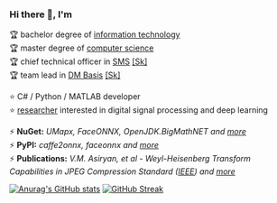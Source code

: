 ### Hi there 👋, I'm

🏆 bachelor degree of [information technology](https://mtuci.ru/?lang=en)  
🏆 master degree of [computer science](https://en.misis.ru/)  
🏆 chief technical officer in [SMS](https://smartmealservice.com/en/home-2) [[Sk]](https://sk.ru/)  
🏆 team lead in [DM Basis](https://www.basisauto.ru/) [[Sk]](https://sk.ru/)  

⭐ C# / Python / MATLAB developer  
⭐ [researcher](https://www.researchgate.net/profile/Valery_Asiryan) interested in digital signal processing and deep learning  

⚡ **NuGet:** *UMapx, FaceONNX, OpenJDK.BigMathNET and [more](https://www.nuget.org/profiles/asiryan)*  
⚡ **PyPI:** *caffe2onnx, faceonnx and [more](https://pypi.org/user/asiryan/)*  
⚡ **Publications:** *V.M. Asiryan, et al - Weyl-Heisenberg Transform Capabilities in JPEG Compression Standard ([IEEE](https://ieeexplore.ieee.org/document/9455005)) and [more](Publications)*  

[![Anurag's GitHub stats](https://github-readme-stats.vercel.app/api?username=asiryan)](https://github.com/anuraghazra/github-readme-stats)
[![GitHub Streak](https://github-readme-streak-stats.herokuapp.com/?user=asiryan)](https://git.io/streak-stats)  


<!--
**asiryan/asiryan** is a ✨ _special_ ✨ repository because its `README.md` (this file) appears on your GitHub profile.

Here are some ideas to get you started:

- 🔭 I’m currently working on ...
- 🌱 I’m currently learning ...
- 👯 I’m looking to collaborate on ...
- 🤔 I’m looking for help with ...
- 💬 Ask me about ...
- 📫 How to reach me: ...
- 😄 Pronouns: ...
- ⚡ Fun fact: ...
-->
